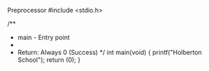 Preprocessor
#include <stdio.h>

/**
 * main - Entry point
 *
 * Return: Always 0 (Success)
 */
int main(void)
{
	printf("Holberton School");
	return (0);
}
